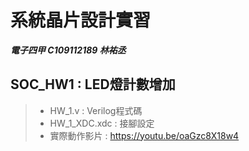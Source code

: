 # 系統晶片設計實習
***電子四甲 C109112189 林祐丞***
## SOC_HW1 : LED燈計數增加
> - HW_1.v : Verilog程式碼
> - HW_1_XDC.xdc : 接腳設定
> - 實際動作影片 : https://youtu.be/oaGzc8X18w4
